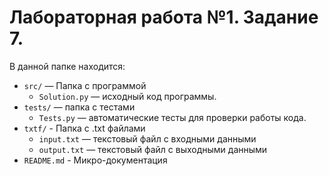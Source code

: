 # Лабораторная работа №1. Задание 7.

В данной папке находится:

- `src/` — Папка с программой
    - `Solution.py` — исходный код программы.
- `tests/` — папка с тестами
    - `Tests.py` — автоматические тесты для проверки работы кода.
- `txtf/` - Папка с .txt файлами
    - `input.txt` — текстовый файл с входными данными
    - `output.txt` — текстовый файл с выходными данными
- `README.md` - Микро-документация